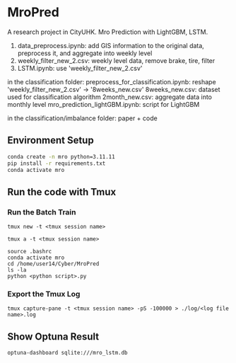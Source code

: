 # MroPred
A research project in CityUHK. Mro Prediction with LightGBM, LSTM.

1. data_preprocess.ipynb: add GIS information to the original data, preprocess it, and aggregate into weekly level
2. weekly_filter_new_2.csv: weekly level data, remove brake, tire, filter
3. LSTM.ipynb: use 'weekly_filter_new_2.csv'

in the classification folder:
preprocess_for_classification.ipynb: reshape 'weekly_filter_new_2.csv' -> '8weeks_new.csv'
8weeks_new.csv: dataset used for classification algorithm
2month_new.csv: aggregate data into monthly level
mro_prediction_lightGBM.ipynb: script for LightGBM

in the classification/imbalance folder: paper + code


## Environment Setup

```bash
conda create -n mro python=3.11.11
pip install -r requirements.txt
conda activate mro
```

## Run the code with Tmux

### Run the Batch Train

```shell
tmux new -t <tmux session name>
```

```shell
tmux a -t <tmux session name>
```

```shell
source .bashrc
conda activate mro
cd /home/user14/Cyber/MroPred
ls -la
python <python script>.py
```

### Export the Tmux Log

```shell
tmux capture-pane -t <tmux session name> -pS -100000 > ./log/<log file name>.log
```

## Show Optuna Result

```shell
optuna-dashboard sqlite:///mro_lstm.db
```